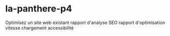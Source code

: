 # la-panthere-p4

Optimisez un site web existant rapport d'analyse SEO
rapport d'optimisation vitesse chargement accessibilité
